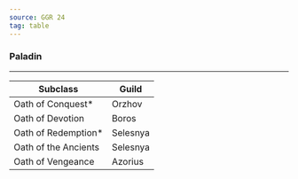```yaml
---
source: GGR 24
tag: table
---
```


### Paladin
---
|Subclass|Guild|
|--------|--------|
|Oath of Conquest* |Orzhov|
|Oath of Devotion|Boros|
|Oath of Redemption* |Selesnya|
|Oath of the Ancients|Selesnya|
|Oath of Vengeance|Azorius|
